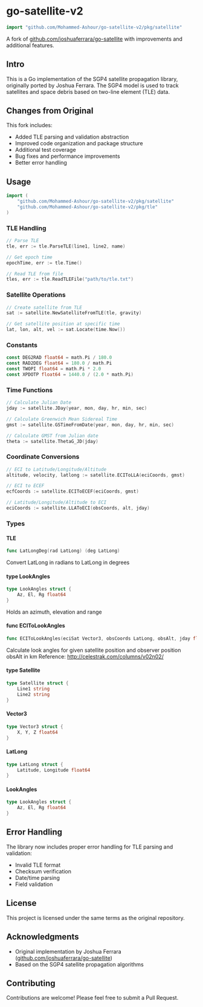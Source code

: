 # go-satellite-v2
```go
import "github.com/Mohammed-Ashour/go-satellite-v2/pkg/satellite"
```
A fork of [github.com/joshuaferrara/go-satellite](https://github.com/joshuaferrara/go-satellite) with improvements and additional features.

## Intro

This is a Go implementation of the SGP4 satellite propagation library, originally ported by Joshua Ferrara. The SGP4 model is used to track satellites and space debris based on two-line element (TLE) data.

## Changes from Original

This fork includes:
- Added TLE parsing and validation abstraction
- Improved code organization and package structure
- Additional test coverage
- Bug fixes and performance improvements
- Better error handling

## Usage

```go
import (
    "github.com/Mohammed-Ashour/go-satellite-v2/pkg/satellite"
    "github.com/Mohammed-Ashour/go-satellite-v2/pkg/tle"
)
```

### TLE Handling

```go
// Parse TLE
tle, err := tle.ParseTLE(line1, line2, name)

// Get epoch time
epochTime, err := tle.Time()

// Read TLE from file
tles, err := tle.ReadTLEFile("path/to/tle.txt")

```

### Satellite Operations

```go
// Create satellite from TLE
sat := satellite.NewSatelliteFromTLE(tle, gravity)

// Get satellite position at specific time
lat, lon, alt, vel := sat.Locate(time.Now())
```

### Constants

```go
const DEG2RAD float64 = math.Pi / 180.0
const RAD2DEG float64 = 180.0 / math.Pi
const TWOPI float64 = math.Pi * 2.0
const XPDOTP float64 = 1440.0 / (2.0 * math.Pi)
```

### Time Functions

```go
// Calculate Julian Date
jday := satellite.JDay(year, mon, day, hr, min, sec)

// Calculate Greenwich Mean Sidereal Time
gmst := satellite.GSTimeFromDate(year, mon, day, hr, min, sec)

// Calculate GMST from Julian date
theta := satellite.ThetaG_JD(jday)
```

### Coordinate Conversions

```go
// ECI to Latitude/Longitude/Altitude
altitude, velocity, latlong := satellite.ECIToLLA(eciCoords, gmst)

// ECI to ECEF
ecfCoords := satellite.ECIToECEF(eciCoords, gmst)

// Latitude/Longitude/Altitude to ECI
eciCoords := satellite.LLAToECI(obsCoords, alt, jday)
```

### Types

#### TLE
```go
func LatLongDeg(rad LatLong) (deg LatLong)
```
Convert LatLong in radians to LatLong in degrees

#### type LookAngles

```go
type LookAngles struct {
	Az, El, Rg float64
}
```

Holds an azimuth, elevation and range

#### func  ECIToLookAngles

```go
func ECIToLookAngles(eciSat Vector3, obsCoords LatLong, obsAlt, jday float64) (lookAngles LookAngles)
```
Calculate look angles for given satellite position and observer position obsAlt
in km Reference: http://celestrak.com/columns/v02n02/

#### type Satellite

```go
type Satellite struct {
    Line1 string
    Line2 string
}
```

#### Vector3
```go
type Vector3 struct {
    X, Y, Z float64
}
```

#### LatLong
```go
type LatLong struct {
    Latitude, Longitude float64
}
```

#### LookAngles
```go
type LookAngles struct {
    Az, El, Rg float64
}
```

## Error Handling

The library now includes proper error handling for TLE parsing and validation:
- Invalid TLE format
- Checksum verification
- Date/time parsing
- Field validation

## License

This project is licensed under the same terms as the original repository.

## Acknowledgments

- Original implementation by Joshua Ferrara ([github.com/joshuaferrara/go-satellite](https://github.com/joshuaferrara/go-satellite))
- Based on the SGP4 satellite propagation algorithms

## Contributing

Contributions are welcome! Please feel free to submit a Pull Request.
